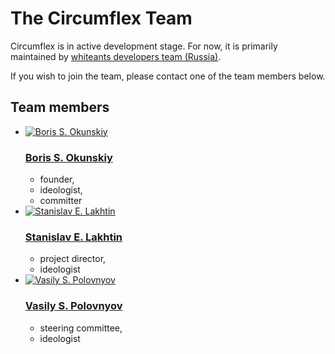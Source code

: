 The Circumflex Team
===================

Circumflex is in active development stage. For now, it is primarily maintained
by [whiteants developers team (Russia)][whiteants].

If you wish to join the team, please contact one of the team members below.

  [whiteants]: http://whiteants.net

## Team members

<ul class="team">
  <li>
    <a href="http://github.com/inca">
      <img src="http://www.gravatar.com/avatar/9646564df6dbd498185ee71f24e6a33a.png"
           class="avatar"
           alt="Boris S. Okunskiy"/>
    </a>
    <h3><a href="http://github.com/inca">Boris S. Okunskiy</a></h3>
    <ul class="roles">
      <li>founder,</li>
      <li>ideologist,</li>
      <li>committer</li>
    </ul>
  </li>
  <li>
    <a href="http://github.com/StanislavLakhtin">
      <img src="http://www.gravatar.com/avatar/e4e146ba3bd7808e9774899f6c708879"
           class="avatar"
           alt="Stanislav E. Lakhtin"/>
    </a>
    <h3><a href="http://github.com/StanislavLakhtin">Stanislav E. Lakhtin</a></h3>
    <ul class="roles">
      <li>project director,</li>
      <li>ideologist</li>
    </ul>
  </li>
  <li>
    <a href="http://github.com/vast">
      <img src="http://www.gravatar.com/avatar/277212d5ad624fb5b0c6d23ca3841b06"
           class="avatar"
           alt="Vasily S. Polovnyov"/>
    </a>
    <h3><a href="http://github.com/vast">Vasily S. Polovnyov</a></h3>
    <ul class="roles">
      <li>steering committee,</li>
      <li>ideologist</li>
    </ul>
  </li>
</ul>

